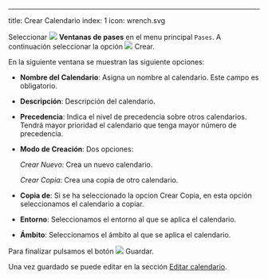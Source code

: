 ---
title: Crear Calendario
index: 1
icon: wrench.svg


Seleccionar <img src="/static/images/icons/slot.svg" /> **Ventanas de pases** en
el menu principal `Pases`. A continuación seleccionar la opción <img
src="/static/images/icons/add.gif" /> Crear.

En la siguiente ventana se muestran las siguiente opciones:

- **Nombre del Calendario**: Asigna un nombre al calendario. Este campo es
obligatorio.

- **Descripción**: Descripción del calendario.

- **Precedencia**: Indica el nivel de precedencia sobre otros calendarios.
  Tendrá mayor prioridad el calendario que tenga mayor número de precedencia.

- **Modo de Creación**: Dos opciones:

  *Crear Nuevo*: Crea un nuevo calendario.

  *Crear Copia*: Crea una copia de otro calendario.

 

- **Copia de**: Si se ha seleccionado la opcion Crear Copia, en esta opción
seleccionamos el calendario a copiar.

- **Entorno**: Seleccionamos el entorno al que se aplica el calendario.

- **Ámbito**: Seleccionamos el ámbito al que se aplica el calendario.

Para finalizar pulsamos el botón <img src="/static/images/icons/save.png"
/> Guardar.

Una vez guardado se puede editar en la sección [Editar
calendario](howto/create-calendar).
